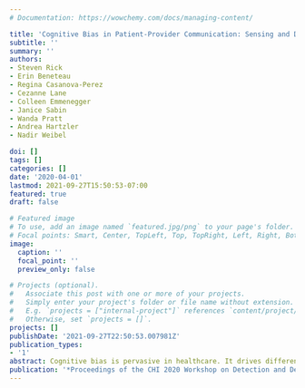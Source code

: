 ```yaml
---
# Documentation: https://wowchemy.com/docs/managing-content/

title: 'Cognitive Bias in Patient-Provider Communication: Sensing and Design to Reduce Health Disparities'
subtitle: ''
summary: ''
authors:
- Steven Rick
- Erin Beneteau
- Regina Casanova-Perez
- Cezanne Lane
- Colleen Emmenegger
- Janice Sabin
- Wanda Pratt
- Andrea Hartzler
- Nadir Weibel

doi: []
tags: []
categories: []
date: '2020-04-01'
lastmod: 2021-09-27T15:50:53-07:00
featured: true
draft: false

# Featured image
# To use, add an image named `featured.jpg/png` to your page's folder.
# Focal points: Smart, Center, TopLeft, Top, TopRight, Left, Right, BottomLeft, Bottom, BottomRight.
image:
  caption: ''
  focal_point: ''
  preview_only: false

# Projects (optional).
#   Associate this post with one or more of your projects.
#   Simply enter your project's folder or file name without extension.
#   E.g. `projects = ["internal-project"]` references `content/project/deep-learning/index.md`.
#   Otherwise, set `projects = []`.
projects: []
publishDate: '2021-09-27T22:50:53.007981Z'
publication_types:
- '1'
abstract: Cognitive bias is pervasive in healthcare. It drives differential diagnosis and timely recognition of acute onset illness, but it also contributes to healthcare inequity. Patients may not be treated equitably due to different identities (race, gender, socio-economic status, etc) or different diseases (obesity, diabetes, hypertension, etc). In our work we investigate if biased behaviors between patients and providers can be detected through a technique known as Social Signal Processing. Our project explores how computational sensing can be used to identify behavior biases, and if it can promote improved patient-provider communication, ultimately reducing health disparities for low income, racially diverse patients in primary care. Through a partnership with academic and community-based health systems in Seattle and San Diego, we aim to characterize behavior between providers and patients, develop a behavior sensing tool, design interventional feedback, and evaluate how effective that tool and feedback are at improving patient-provider communication. We believe that this approach will lead to new techniques for shaping the next generation of healthcare providers and educators, helping them better promote healthcare access, quality, and equity. 
publication: '*Proceedings of the CHI 2020 Workshop on Detection and Design for Cognitive Biases in People and Computing Systems*'
---
```

